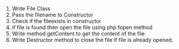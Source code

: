 1. Write File Class
2. Pass the filename to Constructor
3. Check if the fileexists in constructor
4. if file is found then open the file using php fopen method
5. Write method getContent to get the content of the file
6. Write Destructor method to close the file if file is already opened.
